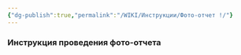 ```yaml
---
{"dg-publish":true,"permalink":"/WIKI/Инструкции/Фото-отчет !/"}
---
```


### Инструкция проведения фото-отчета
